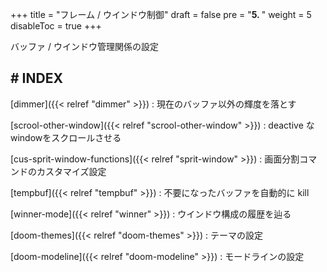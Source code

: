 +++
title = "フレーム / ウインドウ制御"
draft = false
pre = "<b>5. </b>"
weight = 5
disableToc = true
+++

バッファ / ウインドウ管理関係の設定


## # INDEX

[dimmer]({{< relref "dimmer" >}})
: 現在のバッファ以外の輝度を落とす

[scrool-other-window]({{< relref "scrool-other-window" >}})
: deactive なwindowをスクロールさせる

[cus-sprit-window-functions]({{< relref "sprit-window" >}})
: 画面分割コマンドのカスタマイズ設定

[tempbuf]({{< relref "tempbuf" >}})
: 不要になったバッファを自動的に kill

[winner-mode]({{< relref "winner" >}})
: ウインドウ構成の履歴を辿る

[doom-themes]({{< relref "doom-themes" >}})
: テーマの設定

[doom-modeline]({{< relref "doom-modeline" >}})
: モードラインの設定

